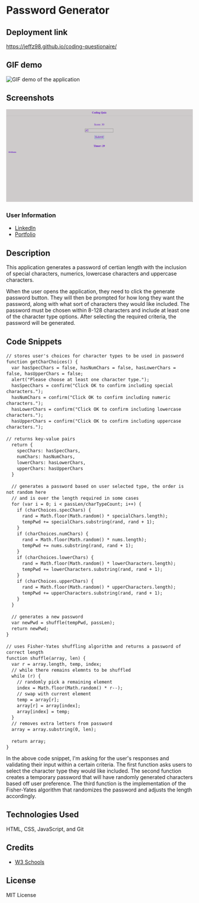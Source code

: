 # Password Generator

## Deployment link

https://jeffz98.github.io/coding-questionaire/

## GIF demo

![GIF demo of the application](./Assets/images/CQdemo.gif)

## Screenshots
![Screenshot of the application's landing page](./Assets/images/CQ.png)

### User Information
- [LinkedIn](https://www.linkedin.com/in/jeffrey-zhang-52315522a/)
- [Portfolio](https://jeffz98.github.io/Twilights_Portfolio/)

## Description
This application generates a password of certian length with the inclusion of special characters, numerics, lowercase characters and uppercase characters.

When the user opens the application, they need to click the generate password button. They will then be prompted for how long they want the password, along with what sort of characters they would like included. The password must be chosen within 8-128 characters and include at least one of the character type options. After selecting the required criteria, the password will be generated.

## Code Snippets

```
// stores user's choices for character types to be used in password
function getCharChoices() {
  var hasSpecChars = false, hasNumChars = false, hasLowerChars = false, hasUpperChars = false;
  alert("Please choose at least one character type.");
  hasSpecChars = confirm("Click OK to confirm including special characters.");
  hasNumChars = confirm("Click OK to confirm including numeric characters.");
  hasLowerChars = confirm("Click OK to confirm including lowercase characters.");
  hasUpperChars = confirm("Click OK to confirm including uppercase characters.");

// returns key-value pairs
  return {
    specChars: hasSpecChars,
    numChars: hasNumChars,
    lowerChars: hasLowerChars,
    upperChars: hasUpperChars
  }

  // generates a password based on user selected type, the order is not random here 
  // and is over the length required in some cases
  for (var i = 0; i < passLen/charTypeCount; i++) {
    if (charChoices.specChars) {
      rand = Math.floor(Math.random() * specialChars.length);
      tempPwd += specialChars.substring(rand, rand + 1);
    }
    if (charChoices.numChars) {
      rand = Math.floor(Math.random() * nums.length);
      tempPwd += nums.substring(rand, rand + 1);
    }
    if (charChoices.lowerChars) {
      rand = Math.floor(Math.random() * lowerCharacters.length);
      tempPwd += lowerCharacters.substring(rand, rand + 1);
    }
    if (charChoices.upperChars) {
      rand = Math.floor(Math.random() * upperCharacters.length);
      tempPwd += upperCharacters.substring(rand, rand + 1);
    }
  }

  // generates a new password
  var newPwd = shuffle(tempPwd, passLen);
  return newPwd;
}

// uses Fisher-Yates shuffling algorithm and returns a password of correct length
function shuffle(array, len) {
  var r = array.length, temp, index;
  // while there remains elemnts to be shuffled
  while (r) {
    // randomly pick a remaining element
    index = Math.floor(Math.random() * r--);
    // swap with current element
    temp = array[r];
    array[r] = array[index];
    array[index] = temp;
  }
  // removes extra letters from password
  array = array.substring(0, len);

  return array;
}
```

In the above code snippet, I'm asking for the user's responses and validating their input within a certain criteria. The first function asks users to select the character type they would like included. The second function creates a temporary password that will have randomly generated characters based off user preference. The third function is the implementation of the Fisher-Yates algorithm that randomizes the password and adjusts the length accordingly.


## Technologies Used

HTML, CSS, JavaScript, and Git

## Credits
- [W3 Schools](https://www.w3schools.com/)

## License

MIT License